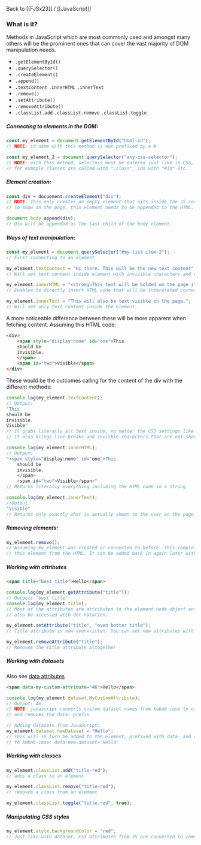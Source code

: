 Back to [[FJSx23]] / [[JavaScript]]
### What is it?
Methods in JavaScript which are most commonly used and amongst many others will be the prominent ones that can cover the vast majority of DOM manipulation needs.
- `.getElementById()`
- `.querySelector()`
- `.createElement()`
- `.append()`
- `.textContent` `.innerHTML` `.innerText`
- `.remove()`
- `.setAttribute()`
- `.removeAttribute()`
- `.classList.add` `.classList.remove` `.classList.toggle`
##### Connecting to elements in the DOM:
```javascript
const my_element = document.getElementById("html-id");
// NOTE: id name with this method is not prefixed by a #

const my_element_2 = document.querySelector("any-css-selector");
// NOTE: with this method, selectors must be entered just like in CSS, 
// for exmaple classes are called with ".class", ids with "#id" etc.
```
##### Element creation:
```javascript
const div = docuement.createElement("div");
// NOTE: This only creates an empty element that sits inside the JS code.
// To show on the page, this element needs to be appended to the HTML.

document.body.append(div);
// Div will be appended as the last child of the body element.
```
##### Ways of text manipulation:
```javascript
const my_element = document.querySelector("#my-list-item-2");
// First connecting to an element

my_element.textContent = "Hi there. This will be the new text content";
// Will set text content inside element with invisible characters and elements intact

my_element.innerHTML = "<strong>This text will be bolded on the page itself</strong>";
// Enables to directly insert HTML code that will be interpreted correctly on the page

my_element.innerText = "This will also be text visible on the page.";
// Will set only text content inside the element.
```
A more noticeable difference between these will be more apparent when fetching content. Assuming this HTML code:
```html
<div>
	<span style="display:none" id="one">This
	should be
	invisible.
	</span>
	<span id="two">Visible</span>
</div>
```
These would be the outcomes calling for the content of the div with the different methods:
```javascript
console.log(my_element.textContent);
// Output:
"This 
should be
invisible.
Visible"
// It grabs literally all text inside, no matter the CSS settings like display.
// It also brings line-breaks and invisble characters that are not showing on the page.

console.log(my_element.innerHTML);
// Output:
"<span style="display:none" id="one">This
	should be
	invisible.
	</span>
	<span id="two">Visible</span>"
// Returns literally everything including the HTML code in a string.

console.log(my_element.innerText);
//Output:
"Visible"
// Returns only exactly what is actually shown to the user on the page.
```
##### Removing elements:
```javascript
my_element.remove();
// Assuming my_element was created or connected to before. This completely removes
// this element from the HTML. It can be added back in again later with append
```
##### Working with attributes
```html
<span title="best title">Hello</span>
```

```javascript
console.log(my_element.getAttribute("title"));
// Outputs "best title"
console.log(my_element.title);
// Most of the attributes are attributes in the element node object and can
// also be accessed with dot notation.

my_element.setAttribute("title", "even better title");
// Title attribute is now overwritten. You can set new attributes with this as well

my_element.removeAttribute("title");
// Removes the title attribute altogether
```
##### Working with datasets
Also see [data attributes](obsidian://open?vault=FJSx23&file=HTML%2FData%20Attributes)
```html
<span data-my-custom-attribute="46">Hello</span>
```

```javascript
console.log(my_element.dataset.MyCustomAttribute);
// Output: 46
// NOTE: javascript converts custom dataset names from kebab-case to camelCase
// and removes the data- prefix

// Adding datasets from JavaScript:
my_element.dataset.newDataset = "Hello";
// This will in turn be added to the element, prefixed with data- and converted
// to kebab-case: data-new-dataset="Hello"
```
##### Working with classes
```javascript
my_element.classList.add("title-red");
// adds a class to an element

my_element.classList.remove("title-red");
// removes a class from an element

my_element.classList.toggle("title.red", true);
```
##### Manipulating CSS styles
```javascript
my_element.style.backgroundColor = "red";
// Just like with dataset, CSS attributes from JS are converted to camelCase.
```